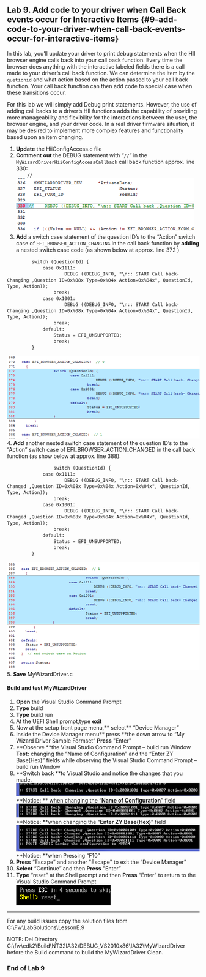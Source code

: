 <!--- @file
 file

Copyright (c) 2018, Intel Corporation. All rights reserved.<BR>

Redistribution and use in source (original document form) and 'compiled'
forms (converted to PDF, epub, HTML and other formats) with or without
modification, are permitted provided that the following conditions are met:

1) Redistributions of source code (original document form) must retain the
above copyright notice, this list of conditions and the following
disclaimer as the first lines of this file unmodified.

2) Redistributions in compiled form (transformed to other DTDs, converted to
PDF, epub, HTML and other formats) must reproduce the above copyright
notice, this list of conditions and the following disclaimer in the
documentation and/or other materials provided with the distribution.

THIS DOCUMENTATION IS PROVIDED BY TIANOCORE PROJECT "AS IS" AND ANY EXPRESS OR
IMPLIED WARRANTIES, INCLUDING, BUT NOT LIMITED TO, THE IMPLIED WARRANTIES OF
MERCHANTABILITY AND FITNESS FOR A PARTICULAR PURPOSE ARE DISCLAIMED. IN NO
EVENT SHALL TIANOCORE PROJECT BE LIABLE FOR ANY DIRECT, INDIRECT, INCIDENTAL,
SPECIAL, EXEMPLARY, OR CONSEQUENTIAL DAMAGES (INCLUDING, BUT NOT LIMITED TO,
PROCUREMENT OF SUBSTITUTE GOODS OR SERVICES; LOSS OF USE, DATA, OR PROFITS;
OR BUSINESS INTERRUPTION) HOWEVER CAUSED AND ON ANY THEORY OF LIABILITY,
WHETHER IN CONTRACT, STRICT LIABILITY, OR TORT (INCLUDING NEGLIGENCE OR
OTHERWISE) ARISING IN ANY WAY OUT OF THE USE OF THIS DOCUMENTATION, EVEN IF
ADVISED OF THE POSSIBILITY OF SUCH DAMAGE.

-->
## Lab 9\. Add code to your driver when Call Back events occur for Interactive Items {#9-add-code-to-your-driver-when-call-back-events-occur-for-interactive-items}

In this lab, you’ll update your driver to print debug statements when the HII browser engine calls back into your call back function. Every time the browser does anything with the interactive labeled fields there is a call made to your driver’s call back function. We can determine the item by the `quetionid` and what action based on the action passed to your call back function. Your call back function can then add code to special case when these transitions occur.

For this lab we will simply add Debug print statements. However, the use of adding call backs to a driver’s HII functions adds the capability of providing more manageability and flexibility for the interactions between the user, the browser engine, and your driver code. In a real driver firmware situation, it may be desired to implement more complex features and functionality based upon an item changing.

1. **Update** the HiiConfigAccess.c file 
2. **Comment** **out** the DEBUG statement with “`//`” in the `MyWizardDriverHiiConfigAccessCallback` call back function approx. line 330: <br>
`    //`<br>
![](/media/image85.png)
3. **Add** a switch case statement of the question ID’s to the “Action” switch case of `EFI_BROWSER_ACTION_CHANGING` in the call back function by **adding** a nested switch case code (as shown below at approx. line 372 ) 
```
		 switch (QuestionId) {
			 case 0x1111:
				     DEBUG ((DEBUG_INFO, "\n:: START Call back- Changing ,Question ID=0x%08x Type=0x%04x Action=0x%04x", QuestionId, Type, Action));
				 break;
			 case 0x1001:
				     DEBUG ((DEBUG_INFO, "\n:: START Call back- Changing ,Question ID=0x%08x Type=0x%04x Action=0x%04x", QuestionId, Type, Action));
				 break;
			 default:
				 Status = EFI_UNSUPPORTED;
				 break;
		 }
```
![](/media/image86.png)	
4.  **Add** another nested switch case statement of the question ID’s to the “Action” switch case of EFI_BROWSER_ACTION_CHANGED in the call back function (as show below at approx. line 388): 

```
				 switch (QuestionId) {
			 case 0x1111:
				     DEBUG ((DEBUG_INFO, "\n:: START Call back- Changed ,Question ID=0x%08x Type=0x%04x Action=0x%04x", QuestionId, Type, Action));
				 break;
			 case 0x1001:
				     DEBUG ((DEBUG_INFO, "\n:: START Call back- Changed ,Question ID=0x%08x Type=0x%04x Action=0x%04x", QuestionId, Type, Action));
				 break;
			 default:
				 Status = EFI_UNSUPPORTED;
				 break;
		 }

```
![](/media/image87.png)<br>
5. **Save** MyWizardDriver.c 

#### Build and test MyWizardDriver

1. **Open** the Visual Studio Command Prompt
2. **Type** build
3. **Type** build run
4. At the UEFI Shell prompt,type **exit**<br>
5. Now at the setup front page menu,** select** “Device Manager”
6. Inside the Device Manager menu** press **the down arrow to “My Wizard Driver Sample Formset” **Press** "Enter"
7.  **Observe **the Visual Studio Command Prompt – build run Window <BR>
**Test:** changing the “Name of Configuration” and the “Enter ZY Base(Hex)” fields while observing the Visual Studio Command Prompt – build run Window
8. **Switch back **to Visual Studio and notice the changes that you made.
![](/media/image88.png)
**Notice: ** when changing the “**Name of Configuration**” field
![](/media/image89.png)
**Notice: **when changing the “**Enter ZY Base(Hex)**” field
![](/media/image90.png)
**Notice: **when Pressing “F10”
9. **Press** “Escape” and another "Escape" to exit the “Device Manager”
10. **Select** “Continue” and then **Press** "Enter”
11. **Type** “reset” at the Shell prompt and then **Press** “Enter” to return to the Visual Studio Command Prompt <br>
![](/media/image25.png)

---
For any build issues copy the solution files from C:\Fw\LabSolutions\LessonE.9

NOTE: Del Directory C:\fw\edk2\Build\NT32IA32\DEBUG_VS2010x86\IA32\MyWizardDriver before the Build command to build the MyWizardDriver Clean.

### End of Lab 9